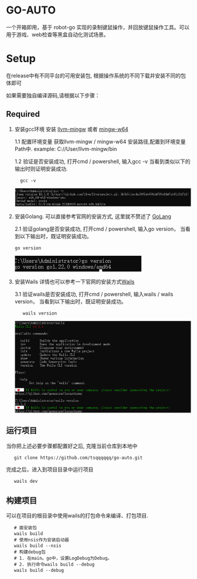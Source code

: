 # GO-AUTO
一个开箱即用，基于 robot-go 实现的录制键鼠操作，并回放键鼠操作工具。可以用于游戏、web检查等黑盒自动化测试场景。

# Setup
在release中有不同平台的可用安装包, 根据操作系统的不同下载并安装不同的包体即可

如果需要独自编译源码,请根据以下步骤：

## Required

1. 安装gcc环境
   安装 [llvm-mingw](https://github.com/mstorsjo/llvm-mingw/releases/tag/20240619) 或者 [mingw-w64](https://www.mingw-w64.org/)
      
   1.1 配置环境变量
   获取llvm-mingw / mingw-w64 安装路径,配置到环境变量Path中. example: C://User/llvm-mingw/bin
      
   1.2 验证是否安装成功, 打开cmd / powershell, 输入gcc -v 当看到类似以下的输出时则证明安装成功.
   
      ```shell
        gcc -v
      ```
   ![gcc-cmd](docs/images/gcc-cmd.png)

2. 安装Golang.
   可以直接参考官网的安装方式, 这里就不赘述了 [GoLang](https://go.dev/dl/)
   
   2.1 验证golang是否安装成功, 打开cmd / powershell, 输入go version， 当看到以下输出时，既证明安装成功。
   
      ```shell
      go version
      ```

      ![go-cmd](docs/images/go-cmd.png)
   
3. 安装Wails 
   详情也可以参考一下官网的安装方式[Wails](https://wails.io/docs/gettingstarted/installation)

   3.1 验证wails是否安装成功, 打开cmd / powershell, 输入wails / wails version， 当看到以下输出时，既证明安装成功。
   ```shell
      wails version
   ```
   ![wails-cmd](docs/images/wails-cmd.png)   

## 运行项目
   当你把上述必要步骤都配置好之后, 克隆当前仓库到本地中
   ```shell
      git clone https://github.com/tsqqqqqq/go-auto.git
   ```
   
   完成之后，进入到项目目录中运行项目
   ```shell
      wails dev
   ```

## 构建项目
   可以在项目的根目录中使用wails的打包命令来编译、打包项目.

   ```shell
      # 面安装包
      wails build 
      # 使用nsis作为安装启动器
      wails build --nsis
      # 构建debug包
      # 1. 在main。go中，设置LogDebug为Debug。
      # 2. 执行命令wails build --debug
      wails build --debug
   ```